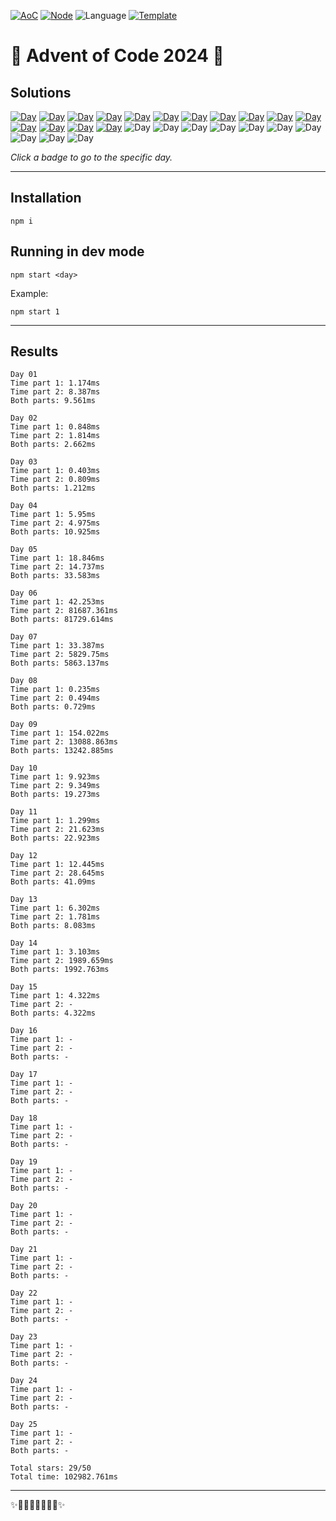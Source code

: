 <!-- Entries between SOLUTIONS and RESULTS tags are auto-generated -->

[![AoC](https://badgen.net/badge/AoC/2024/blue)](https://adventofcode.com/2024)
[![Node](https://badgen.net/badge/Node/v16.13.0+/blue)](https://nodejs.org/en/download/)
![Language](https://badgen.net/badge/Language/TypeScript/blue)
[![Template](https://badgen.net/badge/Template/aocrunner/blue)](https://github.com/caderek/aocrunner)

# 🎄 Advent of Code 2024 🎄

## Solutions

<!--SOLUTIONS-->

[![Day](https://badgen.net/badge/01/%E2%98%85%E2%98%85/green)](src/day01)
[![Day](https://badgen.net/badge/02/%E2%98%85%E2%98%85/green)](src/day02)
[![Day](https://badgen.net/badge/03/%E2%98%85%E2%98%85/green)](src/day03)
[![Day](https://badgen.net/badge/04/%E2%98%85%E2%98%85/green)](src/day04)
[![Day](https://badgen.net/badge/05/%E2%98%85%E2%98%85/green)](src/day05)
[![Day](https://badgen.net/badge/06/%E2%98%85%E2%98%85/green)](src/day06)
[![Day](https://badgen.net/badge/07/%E2%98%85%E2%98%85/green)](src/day07)
[![Day](https://badgen.net/badge/08/%E2%98%85%E2%98%85/green)](src/day08)
[![Day](https://badgen.net/badge/09/%E2%98%85%E2%98%85/green)](src/day09)
[![Day](https://badgen.net/badge/10/%E2%98%85%E2%98%85/green)](src/day10)
[![Day](https://badgen.net/badge/11/%E2%98%85%E2%98%85/green)](src/day11)
[![Day](https://badgen.net/badge/12/%E2%98%85%E2%98%85/green)](src/day12)
[![Day](https://badgen.net/badge/13/%E2%98%85%E2%98%85/green)](src/day13)
[![Day](https://badgen.net/badge/14/%E2%98%85%E2%98%85/green)](src/day14)
[![Day](https://badgen.net/badge/15/%E2%98%85%E2%98%86/yellow)](src/day15)
![Day](https://badgen.net/badge/16/%E2%98%86%E2%98%86/gray)
![Day](https://badgen.net/badge/17/%E2%98%86%E2%98%86/gray)
![Day](https://badgen.net/badge/18/%E2%98%86%E2%98%86/gray)
![Day](https://badgen.net/badge/19/%E2%98%86%E2%98%86/gray)
![Day](https://badgen.net/badge/20/%E2%98%86%E2%98%86/gray)
![Day](https://badgen.net/badge/21/%E2%98%86%E2%98%86/gray)
![Day](https://badgen.net/badge/22/%E2%98%86%E2%98%86/gray)
![Day](https://badgen.net/badge/23/%E2%98%86%E2%98%86/gray)
![Day](https://badgen.net/badge/24/%E2%98%86%E2%98%86/gray)
![Day](https://badgen.net/badge/25/%E2%98%86%E2%98%86/gray)

<!--/SOLUTIONS-->

_Click a badge to go to the specific day._

---

## Installation

```
npm i
```

## Running in dev mode

```
npm start <day>
```

Example:

```
npm start 1
```

---

## Results

<!--RESULTS-->

```
Day 01
Time part 1: 1.174ms
Time part 2: 8.387ms
Both parts: 9.561ms
```

```
Day 02
Time part 1: 0.848ms
Time part 2: 1.814ms
Both parts: 2.662ms
```

```
Day 03
Time part 1: 0.403ms
Time part 2: 0.809ms
Both parts: 1.212ms
```

```
Day 04
Time part 1: 5.95ms
Time part 2: 4.975ms
Both parts: 10.925ms
```

```
Day 05
Time part 1: 18.846ms
Time part 2: 14.737ms
Both parts: 33.583ms
```

```
Day 06
Time part 1: 42.253ms
Time part 2: 81687.361ms
Both parts: 81729.614ms
```

```
Day 07
Time part 1: 33.387ms
Time part 2: 5829.75ms
Both parts: 5863.137ms
```

```
Day 08
Time part 1: 0.235ms
Time part 2: 0.494ms
Both parts: 0.729ms
```

```
Day 09
Time part 1: 154.022ms
Time part 2: 13088.863ms
Both parts: 13242.885ms
```

```
Day 10
Time part 1: 9.923ms
Time part 2: 9.349ms
Both parts: 19.273ms
```

```
Day 11
Time part 1: 1.299ms
Time part 2: 21.623ms
Both parts: 22.923ms
```

```
Day 12
Time part 1: 12.445ms
Time part 2: 28.645ms
Both parts: 41.09ms
```

```
Day 13
Time part 1: 6.302ms
Time part 2: 1.781ms
Both parts: 8.083ms
```

```
Day 14
Time part 1: 3.103ms
Time part 2: 1989.659ms
Both parts: 1992.763ms
```

```
Day 15
Time part 1: 4.322ms
Time part 2: -
Both parts: 4.322ms
```

```
Day 16
Time part 1: -
Time part 2: -
Both parts: -
```

```
Day 17
Time part 1: -
Time part 2: -
Both parts: -
```

```
Day 18
Time part 1: -
Time part 2: -
Both parts: -
```

```
Day 19
Time part 1: -
Time part 2: -
Both parts: -
```

```
Day 20
Time part 1: -
Time part 2: -
Both parts: -
```

```
Day 21
Time part 1: -
Time part 2: -
Both parts: -
```

```
Day 22
Time part 1: -
Time part 2: -
Both parts: -
```

```
Day 23
Time part 1: -
Time part 2: -
Both parts: -
```

```
Day 24
Time part 1: -
Time part 2: -
Both parts: -
```

```
Day 25
Time part 1: -
Time part 2: -
Both parts: -
```

```
Total stars: 29/50
Total time: 102982.761ms
```

<!--/RESULTS-->

---

✨🎄🎁🎄🎅🎄🎁🎄✨